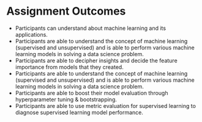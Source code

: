 # Assignment Outcomes

- Participants can understand about machine learning and its applications.
- Participants are able to understand the concept of machine learning (supervised and unsupervised) and is able to perform various machine learning models in solving a data science problem.
- Participants are able to decipher insights and decide the feature importance from models that they created.
- Participants are able to understand the concept of machine learning (supervised and unsupervised) and is able to perform various machine learning models in solving a data science problem.
- Participants are able to boost their model evaluation through hyperparameter tuning & bootstrapping.
- Participants are able to use metric evaluation for supervised learning to diagnose supervised learning model performance.
